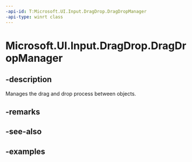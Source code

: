 ```yaml
---
-api-id: T:Microsoft.UI.Input.DragDrop.DragDropManager
-api-type: winrt class
---
```


# Microsoft.UI.Input.DragDrop.DragDropManager

<!--
public sealed class DragDropManager : System.IDisposable
-->

## -description

Manages the drag and drop process between objects.

## -remarks

## -see-also

## -examples
